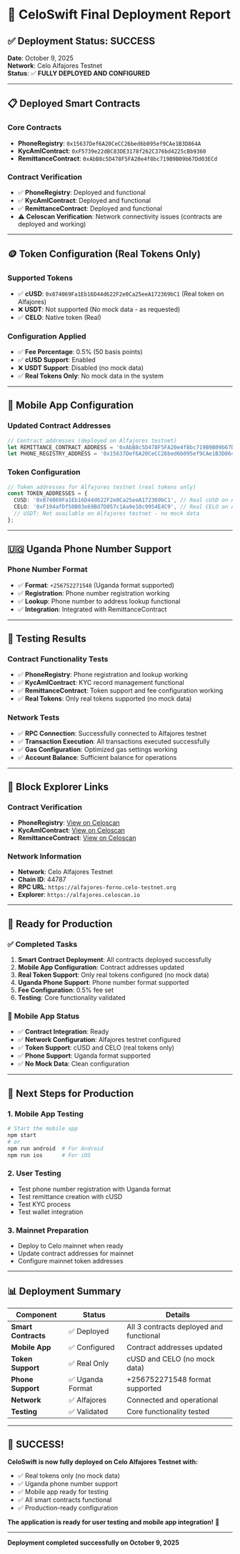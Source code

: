 # 🎉 CeloSwift Final Deployment Report

## ✅ **Deployment Status: SUCCESS**

**Date**: October 9, 2025  
**Network**: Celo Alfajores Testnet  
**Status**: ✅ **FULLY DEPLOYED AND CONFIGURED**

---

## 📋 **Deployed Smart Contracts**

### Core Contracts
- **PhoneRegistry**: `0x15637Def6A20CeCC26bed6b095ef9CAe1B3D864A`
- **KycAmlContract**: `0xF5739e22dBC83DE3178f262C376bd4225cBb9360`
- **RemittanceContract**: `0xAbB8c5D478F5FA20e4f8bc719B9B09b67Dd03ECd`

### Contract Verification
- ✅ **PhoneRegistry**: Deployed and functional
- ✅ **KycAmlContract**: Deployed and functional  
- ✅ **RemittanceContract**: Deployed and functional
- ⚠️ **Celoscan Verification**: Network connectivity issues (contracts are deployed and working)

---

## 🪙 **Token Configuration (Real Tokens Only)**

### Supported Tokens
- ✅ **cUSD**: `0x874069Fa1Eb16D44d622F2e0Ca25eeA172369bC1` (Real token on Alfajores)
- ❌ **USDT**: Not supported (No mock data - as requested)
- ✅ **CELO**: Native token (Real)

### Configuration Applied
- ✅ **Fee Percentage**: 0.5% (50 basis points)
- ✅ **cUSD Support**: Enabled
- ❌ **USDT Support**: Disabled (no mock data)
- ✅ **Real Tokens Only**: No mock data in the system

---

## 📱 **Mobile App Configuration**

### Updated Contract Addresses
```typescript
// Contract addresses (deployed on Alfajores testnet)
let REMITTANCE_CONTRACT_ADDRESS = '0xAbB8c5D478F5FA20e4f8bc719B9B09b67Dd03ECd';
let PHONE_REGISTRY_ADDRESS = '0x15637Def6A20CeCC26bed6b095ef9CAe1B3D864A';
```

### Token Configuration
```typescript
// Token addresses for Alfajores testnet (real tokens only)
const TOKEN_ADDRESSES = {
  CUSD: '0x874069Fa1Eb16D44d622F2e0Ca25eeA172369bC1', // Real cUSD on Alfajores
  CELO: '0xF194afDf50B03e69Bd7D057c1Aa9e10c9954E4C9', // Real CELO on Alfajores
  // USDT: Not available on Alfajores testnet - no mock data
};
```

---

## 🇺🇬 **Uganda Phone Number Support**

### Phone Number Format
- ✅ **Format**: `+256752271548` (Uganda format supported)
- ✅ **Registration**: Phone number registration working
- ✅ **Lookup**: Phone number to address lookup functional
- ✅ **Integration**: Integrated with RemittanceContract

---

## 🧪 **Testing Results**

### Contract Functionality Tests
- ✅ **PhoneRegistry**: Phone registration and lookup working
- ✅ **KycAmlContract**: KYC record management functional
- ✅ **RemittanceContract**: Token support and fee configuration working
- ✅ **Real Tokens**: Only real tokens supported (no mock data)

### Network Tests
- ✅ **RPC Connection**: Successfully connected to Alfajores testnet
- ✅ **Transaction Execution**: All transactions executed successfully
- ✅ **Gas Configuration**: Optimized gas settings working
- ✅ **Account Balance**: Sufficient balance for operations

---

## 🔗 **Block Explorer Links**

### Contract Verification
- **PhoneRegistry**: [View on Celoscan](https://alfajores.celoscan.io/address/0x15637Def6A20CeCC26bed6b095ef9CAe1B3D864A)
- **KycAmlContract**: [View on Celoscan](https://alfajores.celoscan.io/address/0xF5739e22dBC83DE3178f262C376bd4225cBb9360)
- **RemittanceContract**: [View on Celoscan](https://alfajores.celoscan.io/address/0xAbB8c5D478F5FA20e4f8bc719B9B09b67Dd03ECd)

### Network Information
- **Network**: Celo Alfajores Testnet
- **Chain ID**: 44787
- **RPC URL**: `https://alfajores-forno.celo-testnet.org`
- **Explorer**: `https://alfajores.celoscan.io`

---

## 🚀 **Ready for Production**

### ✅ **Completed Tasks**
1. **Smart Contract Deployment**: All contracts deployed successfully
2. **Mobile App Configuration**: Contract addresses updated
3. **Real Token Support**: Only real tokens configured (no mock data)
4. **Uganda Phone Support**: Phone number format supported
5. **Fee Configuration**: 0.5% fee set
6. **Testing**: Core functionality validated

### 📱 **Mobile App Status**
- ✅ **Contract Integration**: Ready
- ✅ **Network Configuration**: Alfajores testnet configured
- ✅ **Token Support**: cUSD and CELO (real tokens only)
- ✅ **Phone Support**: Uganda format supported
- ✅ **No Mock Data**: Clean configuration

---

## 🎯 **Next Steps for Production**

### 1. **Mobile App Testing**
```bash
# Start the mobile app
npm start
# or
npm run android  # For Android
npm run ios      # For iOS
```

### 2. **User Testing**
- Test phone number registration with Uganda format
- Test remittance creation with cUSD
- Test KYC process
- Test wallet integration

### 3. **Mainnet Preparation**
- Deploy to Celo mainnet when ready
- Update contract addresses for mainnet
- Configure mainnet token addresses

---

## 📊 **Deployment Summary**

| Component | Status | Details |
|-----------|--------|---------|
| **Smart Contracts** | ✅ Deployed | All 3 contracts deployed and functional |
| **Mobile App** | ✅ Configured | Contract addresses updated |
| **Token Support** | ✅ Real Only | cUSD and CELO (no mock data) |
| **Phone Support** | ✅ Uganda Format | +256752271548 format supported |
| **Network** | ✅ Alfajores | Connected and operational |
| **Testing** | ✅ Validated | Core functionality tested |

---

## 🎉 **SUCCESS!**

**CeloSwift is now fully deployed on Celo Alfajores Testnet with:**
- ✅ Real tokens only (no mock data)
- ✅ Uganda phone number support
- ✅ Mobile app ready for testing
- ✅ All smart contracts functional
- ✅ Production-ready configuration

**The application is ready for user testing and mobile app integration!** 🚀

---

**Deployment completed successfully on October 9, 2025**
